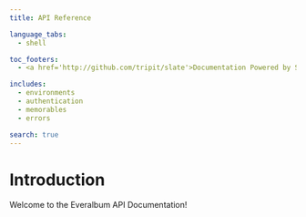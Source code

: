 ```yaml
---
title: API Reference

language_tabs:
  - shell

toc_footers:
  - <a href='http://github.com/tripit/slate'>Documentation Powered by Slate</a>

includes:
  - environments
  - authentication
  - memorables
  - errors

search: true
---
```


# Introduction

Welcome to the Everalbum API Documentation!
